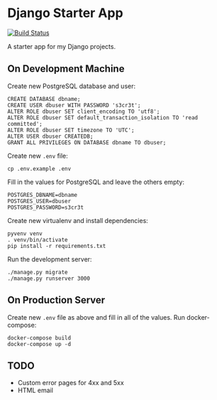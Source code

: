 Django Starter App
==================

[![Build Status](https://travis-ci.org/flowfree/django-starterapp.svg?branch=master)](https://travis-ci.org/flowfree/django-starterapp)

A starter app for my Django projects.

On Development Machine
----------------------

Create new PostgreSQL database and user:

    CREATE DATABASE dbname;
    CREATE USER dbuser WITH PASSWORD 's3cr3t';
    ALTER ROLE dbuser SET client_encoding TO 'utf8';
    ALTER ROLE dbuser SET default_transaction_isolation TO 'read committed';
    ALTER ROLE dbuser SET timezone TO 'UTC';
    ALTER USER dbuser CREATEDB;
    GRANT ALL PRIVILEGES ON DATABASE dbname TO dbuser;

Create new `.env` file:

    cp .env.example .env

Fill in the values for PostgreSQL and leave the others empty:

    POSTGRES_DBNAME=dbname
    POSTGRES_USER=dbuser
    POSTGRES_PASSWORD=s3cr3t

Create new virtualenv and install dependencies:

    pyvenv venv
    . venv/bin/activate
    pip install -r requirements.txt

Run the development server:

    ./manage.py migrate
    ./manage.py runserver 3000

On Production Server
--------------------

Create new `.env` file as above and fill in all of the values. Run docker-compose:

    docker-compose build
    docker-compose up -d

TODO
----

- Custom error pages for 4xx and 5xx
- HTML email
    